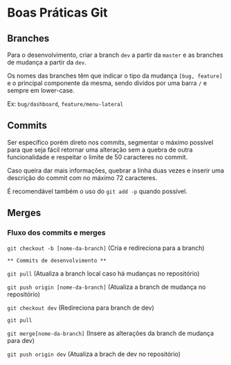 # Boas Práticas Git

## Branches

Para o desenvolvimento, criar a branch `dev` a partir da `master` e as branches
de mudança a partir da `dev`.

Os nomes das branches têm que indicar o tipo da mudança `[bug, feature]` e o
principal componente da mesma, sendo dividos por uma barra `/` e sempre em lower-case.

Ex: `bug/dashboard`, `feature/menu-lateral`

## Commits

Ser específico porém direto nos commits, segmentar o máximo possível para que
seja fácil retornar uma alteração sem a quebra de outra funcionalidade e respeitar
o limite de 50 caracteres no commit.

Caso queira dar mais informações, quebrar a linha duas vezes e inserir uma descrição do commit com no máximo 72 caracteres.

É recomendável também o uso do `git add -p` quando possível.

## Merges

### Fluxo dos commits e merges

`git checkout -b [nome-da-branch]` (Cria e redireciona para a branch)

`** Commits de desenvolvimento **`

`git pull` (Atualiza a branch local caso há mudanças no repositório)

`git push origin [nome-da-branch]` (Atualiza a branch de mudança no repositório)

`git checkout dev` (Redireciona para branch de dev)

`git pull`

`git merge[nome-da-branch]` (Insere as alterações da branch de mudança para dev)

`git push origin dev` (Atualiza a brach de dev no repositório)
